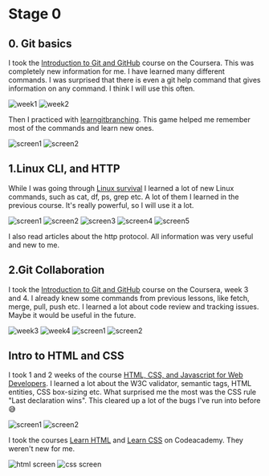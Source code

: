 # Stage 0

## 0. Git basics

I took the [Introduction to Git and GitHub](https://www.coursera.org/learn/introduction-git-github) course on the Coursera. This was completely new information for me. I have learned many different commands. I was surprised that there is even a git help command that gives information on any command. I think I will use this often.

![week1](git-basics/Coursera1.png)
![week2](git-basics/Coursera2.png)

Then I practiced with [learngitbranching](https://learngitbranching.js.org/?locale=ru_RU). This game helped me remember most of the commands and learn new ones.

![screen1](git-basics/learngitbranching1.png)
![screen2](git-basics/learngitbranching2.png)

## 1.Linux CLI, and HTTP

While I was going through [Linux survival](https://linuxsurvival.com) I learned a lot of new Linux commands, such as cat, df, ps, grep etc. A lot of them I learned in the previous course. It's really powerful, so I will use it a lot.

![screen1](task_linux_cli/Linux-survival1.png)
![screen2](task_linux_cli/Linux-survival2.png)
![screen3](task_linux_cli/Linux-survival3.png)
![screen4](task_linux_cli/Linux-survival4.png)
![screen5](task_linux_cli/Linux-survival5.png)

I also read articles about the http protocol. All information was very useful and new to me.

## 2.Git Collaboration

I took the [Introduction to Git and GitHub](https://www.coursera.org/learn/introduction-git-github) course on the Coursera, week 3 and 4. I already knew some commands from previous lessons, like fetch, merge, pull, push etc. I learned a lot about code review and tracking issues. Maybe it would be useful in the future.

![week3](task_git_collaboration/week3.png)
![week4](task_git_collaboration/week4.png)
![screen1](git-basics/learngitbranching1.png)
![screen2](git-basics/learngitbranching2.png)

## Intro to HTML and CSS

I took 1 and 2 weeks of the course [HTML, CSS, and Javascript for Web Developers](https://www.coursera.org/learn/html-css-javascript-for-web-developers). I learned a lot about the W3C validator, semantic tags, HTML entities, CSS box-sizing etc. What surprised me the most was the CSS rule "Last declaration wins". This cleared up a lot of the bugs I've run into before 😅

![screen1](task_html_css_intro/chaikin1.png)
![screen2](task_html_css_intro/chaikin2.png)

I took the courses [Learn HTML](https://www.codecademy.com/learn/learn-html) and [Learn CSS](https://www.codecademy.com/learn/learn-css) on Codeacademy. They weren't new for me.

![html screen](task_html_css_intro/html.png)
![css screen](task_html_css_intro/css.png)
